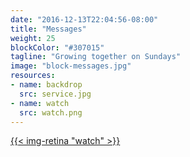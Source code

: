 ```yaml
---
date: "2016-12-13T22:04:56-08:00"
title: "Messages"
weight: 25
blockColor: "#307015"
tagline: "Growing together on Sundays"
image: "block-messages.jpg"
resources:
- name: backdrop
  src: service.jpg
- name: watch
  src: watch.png
---
```


<div class="page-buttons">
  <a href="messages/">{{< img-retina "watch" >}}</a>
</div>

